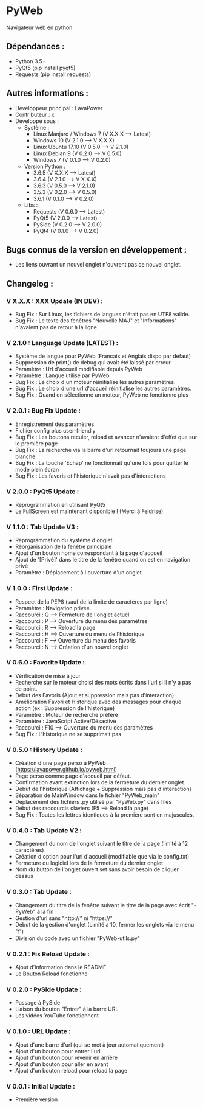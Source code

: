 # PyWeb
Navigateur web en python

## Dépendances :
- Python 3.5+
- PyQt5 (pip install pyqt5)
- Requests (pip install requests)

## Autres informations :
- Développeur principal : LavaPower
- Contributeur : x
- Développé sous :
  - Système :
    - Linux Manjaro / Windows 7 (V X.X.X --> Latest)
    - Windows 10 (V 2.1.0 --> V X.X.X)
    - Linux Ubuntu 17.10 (V 0.5.0 --> V 2.1.0)
    - Linux Debian 9 (V 0.2.0 --> V 0.5.0)
    - Windows 7 (V 0.1.0 --> V 0.2.0)
  - Version Python :
    - 3.6.5 (V X.X.X --> Latest)
    - 3.6.4 (V 2.1.0 --> V X.X.X)
    - 3.6.3 (V 0.5.0 --> V 2.1.0)
    - 3.5.3 (V 0.2.0 --> V 0.5.0)
    - 3.6.1 (V 0.1.0 --> V 0.2.0)
  - Libs :
    - Requests (V 0.6.0 --> Latest)
    - PyQt5 (V 2.0.0 --> Latest)
    - PySide (V 0.2.0 --> V 2.0.0)
    - PyQt4 (V 0.1.0 --> V 0.2.0)

## Bugs connus de la version en développement :

- Les liens ouvrant un nouvel onglet n'ouvrent pas ce nouvel onglet.

## Changelog : 

### V X.X.X : XXX Update (IN DEV) :
- Bug Fix : Sur Linux, les fichiers de langues n'était pas en UTF8 valide.
- Bug Fix : Le texte des fenêtres "Nouvelle MAJ" et "Informations" n'avaient pas de retour à la ligne

### V 2.1.0 : Language Update (LATEST) :
- Système de langue pour PyWeb (Francais et Anglais dispo par défaut)
- Suppression de print() de debug qui avait été laissé par erreur
- Paramètre : Url d'accueil modifiable depuis PyWeb
- Paramètre : Langue utilisé par PyWeb
- Bug Fix : Le choix d'un moteur réinitialise les autres paramètres.
- Bug Fix : Le choix d'une url d'accueil réinitialise les autres paramètres.
- Bug Fix : Quand on sélectionne un moteur, PyWeb ne fonctionne plus

### V 2.0.1 : Bug Fix Update :
- Enregistrement des paramètres
- Fichier config plus user-friendly
- Bug Fix : Les boutons reculer, reload et avancer n'avaient d'effet que sur le première page
- Bug Fix : La recherche via la barre d'url retournait toujours une page blanche
- Bug Fix : La touche 'Echap' ne fonctionnait qu'une fois pour quitter le mode plein écran
- Bug Fix : Les favoris et l'historique n'avait pas d'interactions

### V 2.0.0 : PyQt5 Update :
- Reprogrammation en utilisant PyQt5
- Le FullScreen est maintenant disponible ! (Merci à Feldrise)

### V 1.1.0 : Tab Update V3 :
- Reprogrammation du système d'onglet
- Réorganisation de la fenêtre principale
- Ajout d'un bouton home correspondant à la page d'accueil
- Ajout de '[Privé]' dans le titre de la fenêtre quand on est en navigation privé
- Paramètre : Déplacement à l'ouverture d'un onglet

### V 1.0.0 : First Update :
- Respect de la PEP8 (sauf de la limite de caractères par ligne)
- Paramètre : Navigation privée
- Raccourci : Q --> Fermeture de l'onglet actuel
- Raccourci : P --> Ouverture du menu des paramètres
- Raccourci : R --> Reload la page
- Raccourci : H --> Ouverture du menu de l'historique
- Raccourci : F --> Ouverture du menu des favoris
- Raccourci : N --> Création d'un nouvel onglet

### V 0.6.0 : Favorite Update :
- Vérification de mise à jour
- Recherche sur le moteur choisi des mots écrits dans l'url si il n'y a pas de point.
- Début des Favoris (Ajout et suppression mais pas d'interaction)
- Amélioration Favori et Historique avec des messages pour chaque action (ex : Suppression de l'historique)
- Paramètre : Moteur de recherche préféré
- Paramètre : JavaScript Activé/Désactivé
- Raccourci : F10 --> Ouverture du menu des paramètres
- Bug Fix : L'historique ne se supprimait pas

### V 0.5.0 : History Update :
- Création d'une page perso à PyWeb (https://lavapower.github.io/pyweb.html)
- Page perso comme page d'accueil par défaut.
- Confirmation avant extinction lors de la fermeture du dernier onglet.
- Début de l'historique (Affichage + Suppression mais pas d'interaction)
- Séparation de MainWindow dans le fichier "PyWeb_main"
- Déplacement des fichiers .py utilisé par "PyWeb.py" dans files
- Début des raccourcis claviers (F5 --> Reload la page)
- Bug Fix : Toutes les lettres identiques à la première sont en majuscules.

### V 0.4.0 : Tab Update V2 :
- Changement du nom de l'onglet suivant le titre de la page (limité à 12 caractères)
- Création d'option pour l'url d'accueil (modifiable que via le config.txt)
- Fermeture du logiciel lors de la fermeture du dernier onglet
- Nom du button de l'onglet ouvert set sans avoir besoin de cliquer dessus

### V 0.3.0 : Tab Update :
- Changement du titre de la fenêtre suivant le titre de la page avec écrit "- PyWeb" à la fin
- Gestion d'url sans "http://" ni "https://"
- Début de la gestion d'onglet (Limité à 10, fermer les onglets via le menu "⁞")
- Division du code avec un fichier "PyWeb-utils.py"

### V 0.2.1 : Fix Reload Update :
- Ajout d'information dans le README
- Le Bouton Reload fonctionne

### V 0.2.0 : PySide Update :
- Passage à PySide
- Liaison du bouton "Entrer" à la barre URL
- Les vidéos YouTube fonctionnent

### V 0.1.0 : URL Update :
- Ajout d'une barre d'url (qui se met à jour automatiquement)
- Ajout d'un bouton pour entrer l'url
- Ajout d'un bouton pour revenir en arrière
- Ajout d'un bouton pour aller en avant
- Ajout d'un bouton reload pour reload la page

### V 0.0.1 : Initial Update :
- Première version
